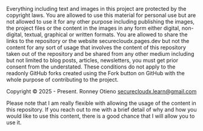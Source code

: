 Everything including text and images in this project are protected by the copyright laws.
You are allowed to use this material for personal use but are not allowed to use it for
any other purpose including publishing the images, the project files or the content in
the images in any form either digital, non-digital, textual, graphical or written formats.
You are allowed to share the links to the repository or the website securecloudx.pages.dev but not
the content for any sort of usage that involves the content of this repository taken out
of the repository and be shared from any other medium including but not limited to blog
posts, articles, newsletters, you must get prior consent from the understated. These
conditions do not apply to the readonly GitHub forks created using the Fork button on
GitHub with the whole purpose of contributing to the project.

Copyright © 2025 - Present. Ronney Otieno <securecloudx.learn@gmail.com>

Please note that I am really flexible with allowing the usage of the content in this
repository. If you reach out to me with a brief detail of why and how you would like
to use this content, there is a good chance that I will allow you to use it.